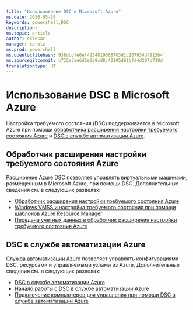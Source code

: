 ```yaml
---
title: "Использование DSC в Microsoft Azure"
ms.date: 2016-05-16
keywords: powershell,DSC
description: 
ms.topic: article
author: eslesar
manager: carolz
ms.prod: powershell
ms.openlocfilehash: 938dcdfe6ef4254819068703d1c267934df913b4
ms.sourcegitcommit: c732e3ee6d2e0e9cd8c40105d6fbfd4d207b730d
translationtype: HT
---
```

# <a name="using-dsc-on-microsoft-azure"></a>Использование DSC в Microsoft Azure

Настройка требуемого состояния (DSC) поддерживается в Microsoft Azure при помощи [обработчика расширений настройки требуемого состояния Azure](https://docs.microsoft.com/azure/virtual-machines/virtual-machines-windows-extensions-dsc-overview) и [DSC в службе автоматизации Azure](https://docs.microsoft.com/azure/automation/automation-dsc-overview).

## <a name="azure-desired-state-configuration-extension-handler"></a>Обработчик расширения настройки требуемого состояния Azure

Расширение Azure DSC позволяет управлять виртуальными машинами, размещенным в Microsoft Azure, при помощи DSC. Дополнительные сведения см. в следующих разделах:

- [Обработчик расширения настройки требуемого состояния Azure](https://docs.microsoft.com/azure/virtual-machines/virtual-machines-windows-extensions-dsc-overview)
- [Windows VMSS и настройка требуемого состояния при помощи шаблонов Azure Resource Manager](https://docs.microsoft.com/azure/virtual-machines/virtual-machines-windows-extensions-dsc-template)
- [Передача учетных данных в обработчик расширения настройки требуемого состояния Azure](https://docs.microsoft.com/azure/virtual-machines/virtual-machines-windows-extensions-dsc-credentials)

## <a name="azure-automation-dsc"></a>DSC в службе автоматизации Azure

[Служба автоматизации Azure](https://azure.microsoft.com/services/automation/) позволяет управлять конфигурациями DSC, ресурсами и управляемыми узлами из Azure. Дополнительные сведения см. в следующих разделах:

- [DSC в службе автоматизации Azure](https://docs.microsoft.com/azure/automation/automation-dsc-overview)
- [Начало работы с DSC в службе автоматизации Azure](https://docs.microsoft.com/azure/automation/automation-dsc-getting-started)
- [Подключение компьютеров для управления при помощи DSC в службе автоматизации Azure](https://docs.microsoft.com/azure/automation/automation-dsc-onboarding)

